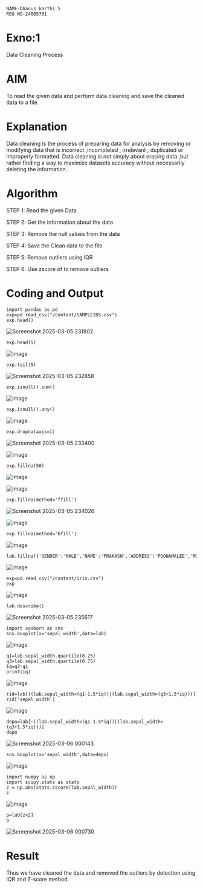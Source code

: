 ```
NAME-Dhanus karthi S
REG NO-24005701
```
# Exno:1
Data Cleaning Process

# AIM
To read the given data and perform data cleaning and save the cleaned data to a file.

# Explanation
Data cleaning is the process of preparing data for analysis by removing or modifying data that is incorrect ,incompleted , irrelevant , duplicated or improperly formatted. Data cleaning is not simply about erasing data ,but rather finding a way to maximize datasets accuracy without necessarily deleting the information.

# Algorithm
STEP 1: Read the given Data

STEP 2: Get the information about the data

STEP 3: Remove the null values from the data

STEP 4: Save the Clean data to the file

STEP 5: Remove outliers using IQR

STEP 6: Use zscore of to remove outliers

# Coding and Output
```
import pandas as pd
exp=pd.read_csv("/content/SAMPLEIDS.csv")
exp.head()
```
![Screenshot 2025-03-05 231802](https://github.com/user-attachments/assets/32ec67df-be96-4881-aa87-637a202654da)
```
exp.head(5)
```
![image](https://github.com/user-attachments/assets/ebaddd51-3af8-4699-85e3-345eed65da01)
```
exp.tail(5)
```
![Screenshot 2025-03-05 232858](https://github.com/user-attachments/assets/37c4a53a-8821-466f-8a82-620d9936f999)
```
exp.isnull().sum()
```
![image](https://github.com/user-attachments/assets/bea9340c-dddb-44c9-be70-397928c134ea)
```
exp.isnull().any()
```
![image](https://github.com/user-attachments/assets/452dbd39-8d7d-480b-992e-6bd64535ef0b)
```
exp.dropna(axis=1)
```
![Screenshot 2025-03-05 233400](https://github.com/user-attachments/assets/055f6ada-99df-492b-843b-ec68182dbba2)

![image](https://github.com/user-attachments/assets/8201b377-a050-4454-84e6-bba700446ff6)
```
exp.fillna(50)
```
![image](https://github.com/user-attachments/assets/532c6840-d88e-4b5c-b464-0a578012bb2a)

![image](https://github.com/user-attachments/assets/2f5f314a-81f6-4f92-aad3-dcc84a613390)
```
exp.fillna(method='ffill')
```
![Screenshot 2025-03-05 234026](https://github.com/user-attachments/assets/01d2c157-9569-495b-a231-1fcbe0090a76)

![image](https://github.com/user-attachments/assets/4e5756b1-93cd-43c6-9242-f1f2ec759114)
```
exp.fillna(method='bfill')
```
![image](https://github.com/user-attachments/assets/1746c3ad-aa3c-4deb-922d-909c20bf0934)
```
lab.fillna({'GENDER':'MALE','NAME':'PRAKASH','ADDRESS':'POONAMALEE','M1':'50','M2':'89','M3':'75','M4':'82','TOTAL':'896','AVG':'89.00000'})
```
![image](https://github.com/user-attachments/assets/00098235-4740-42d6-b274-76ea159edf63)
```
exp=pd.read_csv("/content/iris.csv")
exp
```
![image](https://github.com/user-attachments/assets/419d48f7-2780-41c1-9b23-68a23e33409c)
```
lab.describe()
```
![Screenshot 2025-03-05 235617](https://github.com/user-attachments/assets/88137c67-9ec4-4588-a061-7701379ee5c6)
```
import seaborn as sns
sns.boxplot(x='sepal_width',data=lab)
```
![image](https://github.com/user-attachments/assets/1831b014-f79e-4018-9bb5-dd63980abf77)
```
q1=lab.sepal_width.quantile(0.25)
q3=lab.sepal_width.quantile(0.75)
iq=q3-q1
print(iq)
```
![image](https://github.com/user-attachments/assets/cc06124b-b5a7-4b0c-a4e6-cf0e9a314b10)
```
rid=lab[((lab.sepal_width<(q1-1.5*iq))|(lab.sepal_width>(q3+1.5*iq)))]
rid['sepal_width']
```
![image](https://github.com/user-attachments/assets/9eb23533-eb45-4f7c-9900-f7cd3ae73010)
```
depo=lab[~((lab.sepal_width<(q1-1.5*iq))|(lab.sepal_width>(q3+1.5*iq)))]
depo
```
![Screenshot 2025-03-06 000143](https://github.com/user-attachments/assets/2567f354-3f43-4186-8ec2-82c13876f6e0)
```
sns.boxplot(x='sepal_width',data=depo)
```
![image](https://github.com/user-attachments/assets/7bd438cb-6ec1-4064-8139-b02fddcf7d46)
```
import numpy as np
import scipy.stats as stats
z = np.abs(stats.zscore(lab.sepal_width))
z
```
![image](https://github.com/user-attachments/assets/b0f4c4ed-219c-4da8-8b25-26f2ce74f629)
```
p=lab[z<2]
p
```
![Screenshot 2025-03-06 000730](https://github.com/user-attachments/assets/096994eb-b370-4213-a448-3bd8c1699b51)


# Result

Thus we have cleaned the data and removed the outliers by detection using IQR and Z-score method.
